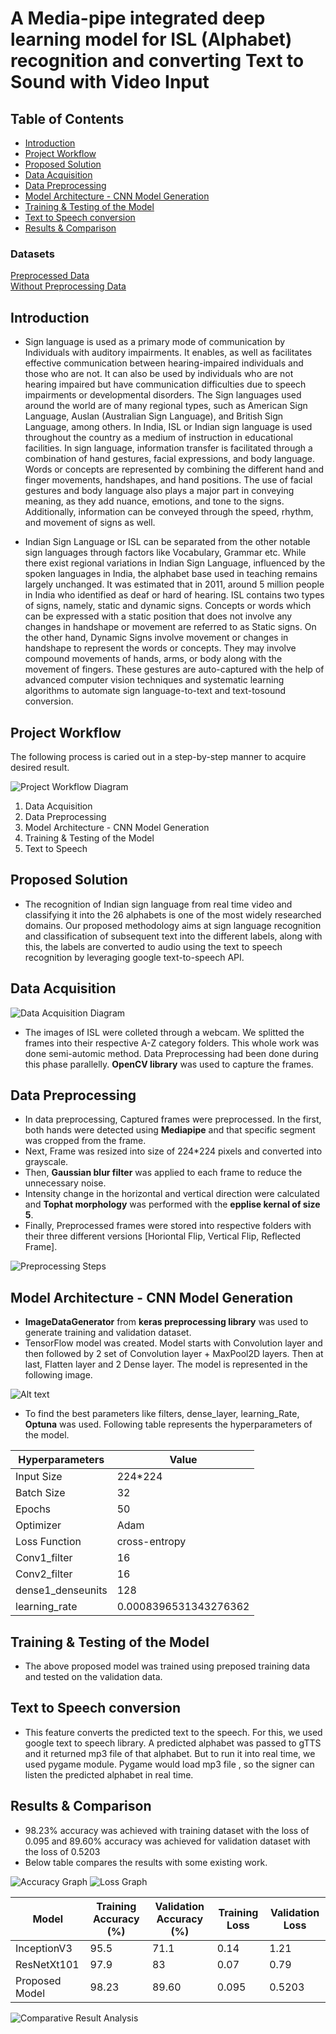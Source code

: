 # A Media-pipe integrated deep learning model for ISL (Alphabet) recognition and converting Text to Sound with Video Input

## Table of Contents

- [Introduction](#introduction)
- [Project Workflow](#project-workflow)
- [Proposed Solution](#proposed-solution)
- [Data Acquisition](#data-acquisition)
- [Data Preprocessing](#data-preprocessing)
- [Model Architecture - CNN Model Generation](#model-architecture---cnn-model-generation)
- [Training \& Testing of the Model](#training--testing-of-the-model)
- [Text to Speech conversion](#text-to-speech-conversion)
- [Results \& Comparison](#results--comparison)

### Datasets

[Preprocessed Data](https://drive.google.com/drive/folders/1CPb95ll-2v6IYHTGMFAZXaKnJnf5SPSm?usp=sharing) <br>
[Without Preprocessing Data](https://drive.google.com/drive/folders/1YF9w3k9knvrYDhrbj92RNpXfsvH30LUJ?usp=sharing)

## Introduction

- Sign language is used as a primary mode of communication by Individuals with auditory impairments. It enables, as well as facilitates effective communication between hearing-impaired individuals and those who are not. It can also be used by individuals who are not hearing impaired but have communication difficulties due to speech impairments or developmental disorders. The Sign languages used around the world are of many regional types, such as American Sign Language, Auslan (Australian Sign Language), and British Sign Language,
among others. In India, ISL or Indian sign language is used throughout the country as a medium of instruction in educational facilities. In sign language, information transfer is facilitated through a combination of hand gestures, facial expressions, and body language. Words or concepts are represented by combining the different hand and finger movements, handshapes, and hand positions. The use of facial gestures and body language also plays a major part in conveying meaning, as they add nuance, emotions, and tone to the signs. Additionally, information can be conveyed through the speed, rhythm, and movement of signs as well.

- Indian Sign Language or ISL can be separated from the other notable sign languages through factors like Vocabulary, Grammar etc. While there exist regional variations in Indian Sign Language, influenced by the spoken languages in India, the alphabet base used in teaching remains largely unchanged. It was estimated that in 2011, around 5 million people in India who identified as deaf or hard of hearing. ISL contains two types of signs, namely, static and dynamic signs. Concepts or words which can be expressed with a static position that does not involve any changes in handshape or movement are referred to as Static signs. On the other hand, Dynamic Signs involve movement or changes in handshape to represent the words or concepts. They may involve compound movements of hands, arms, or body along with the movement of fingers. These gestures are auto-captured with the help of advanced computer vision techniques and systematic learning algorithms to automate sign language-to-text and text-tosound conversion.

## Project Workflow

The following process is caried out in a step-by-step manner to acquire desired result.

![Project Workflow Diagram](/Images/image-1.png)

1. Data Acquisition
2. Data Preprocessing
3. Model Architecture - CNN Model Generation
4. Training & Testing of the Model
5. Text to Speech

## Proposed Solution

- The recognition of Indian sign language from real time video and classifying it into the 26 alphabets is one of the most widely researched domains. Our proposed methodology aims at sign language recognition and classification of subsequent text into the different labels, along with this, the labels are converted to audio using the text to speech recognition by leveraging google text-to-speech API.

## Data Acquisition

![Data Acquisition Diagram](Images/image.png)

- The images of ISL were colleted through a webcam. We splitted the frames into their respective A-Z category folders. This whole work was done semi-automic method. Data Preprocessing had been done during this phase parallelly. **OpenCV library** was used to capture the frames.

## Data Preprocessing

- In data preprocessing, Captured frames were preprocessed. In the first, both hands were detected using **Mediapipe** and that specific segment was cropped from the frame.
- Next, Frame was resized into size of 224*224 pixels and converted into grayscale.
- Then, **Gaussian blur filter** was applied to each frame to reduce the unnecessary noise.
- Intensity change in the horizontal and vertical direction were calculated and **Tophat morphology** was performed with the **epplise kernal of size 5**.
- Finally, Preprocessed frames were stored into respective folders with their three different versions [Horiontal Flip, Vertical Flip, Reflected Frame].

![Preprocessing Steps](Images/image-2.png)

## Model Architecture - CNN Model Generation

- **ImageDataGenerator** from **keras preprocessing library** was used to generate training and validation dataset.
- TensorFlow model was created. Model starts with Convolution layer and then followed by 2 set of Convolution layer + MaxPool2D layers. Then at last, Flatten layer and 2 Dense layer. The model is represented in the following image.

![Alt text](Images/image-3.png)

- To find the best parameters like filters, dense_layer, learning_Rate, **Optuna** was used. Following table represents the hyperparameters of the model.

| Hyperparameters | Value |
|----------|----------|
| Input Size    | 224*224   |
| Batch Size    | 32   |
| Epochs    |  50  |
| Optimizer    |  Adam  |
| Loss Function    |  cross-entropy  |
| Conv1_filter    |  16  |
| Conv2_filter    |  16  |
| dense1_denseunits    |  128  |
| learning_rate    |  0.0008396531343276362  |

## Training & Testing of the Model

- The above proposed model was trained using preposed training data and tested on the validation data.

## Text to Speech conversion

- This feature converts the predicted text to the speech. For this, we used google text to speech library. A predicted alphabet was passed to gTTS and it returned mp3 file of that alphabet. But to run it into real time, we used pygame module. Pygame would load mp3 file , so the signer can listen the predicted alphabet in real time.

## Results & Comparison

- 98.23% accuracy was achieved with training dataset with the loss of 0.095 and 89.60% accuracy was achieved for validation dataset with the loss of 0.5203
- Below table compares the results with some existing work.

![Accuracy Graph](Images/image-5.png)
![Loss Graph](Images/image-6.png)

| Model | Training Accuracy (%) | Validation Accuracy (%) | Training Loss | Validation Loss |
|----------|----------|----------|----------|----------|
| InceptionV3    | 95.5   | 71.1 | 0.14 | 1.21 |
| ResNetXt101    | 97.9   | 83 | 0.07 | 0.79 |
| Proposed Model    |  98.23  | 89.60 | 0.095 | 0.5203 |  

![Comparative Result Analysis](Images/image-4.png)
